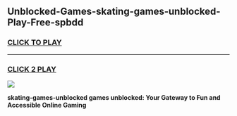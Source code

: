 
## Unblocked-Games-skating-games-unblocked-Play-Free-spbdd
<h3>
<a href="https://premium76.site?title=skating-games-unblocked&ref=15A">CLICK TO PLAY</a></h3>
<hr>

<h3>
<a href="https://premium76.site?title=skating-games-unblocked&ref=15A">CLICK 2 PLAY</a>
  
</h3>

<a href="https://premium76.site?title=skating-games-unblocked&ref=15A"><img src="https://clearcache.store/games.png"></a>


**skating-games-unblocked games unblocked: Your Gateway to Fun and Accessible Online Gaming**
